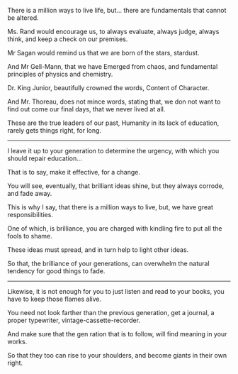 There is a million ways to live life, but…
there are fundamentals that cannot be altered.

Ms. Rand would encourage us,
to always evaluate, always judge, always think, and keep a check on our premises.

Mr Sagan would remind us that we are born of the stars,
stardust.

And Mr Gell-Mann, that we have Emerged from chaos,
and fundamental principles of physics and chemistry.

Dr. King Junior, beautifully crowned the words,
Content of Character.

And Mr. Thoreau, does not mince words, stating that,
we don not want to find out come our final days, that we never lived at all.

These are the true leaders of our past,
Humanity in its lack of education, rarely gets things right, for long.

---

I leave it up to your generation to determine the urgency,
with which you should repair education…

That is to say,
make it effective, for a change.

You will see, eventually, that brilliant ideas shine,
but they always corrode, and fade away.

This is why I say, that there is a million ways to live,
but, we have great responsibilities.

One of which, is brilliance,
you are charged with kindling fire to put all the fools to shame.

These ideas must spread,
and in turn help to light other ideas.

So that, the brilliance of your generations,
can overwhelm the natural tendency for good things to fade.

---

Likewise, it is not enough for you to just listen and read to your books,
you have to keep those flames alive.

You need not look farther than the previous generation,
get a journal, a proper typewriter, vintage-cassette-recorder.

And make sure that the gen ration that is to follow,
will find meaning in your works.

So that they too can rise to your shoulders,
and become giants in their own right.
